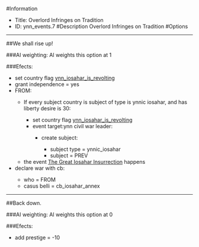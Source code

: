 #Information
 - Title: Overlord Infringes on Tradition
 - ID: ynn_events.7
#Description
Overlord Infringes on Tradition
#Options

___
##We shall rise up!

###AI weighting:
AI weights this option at 1


###Efects:<ul><li>set country flag [ynn_iosahar_is_revolting](../flags/ynn_iosahar_is_revolting.md)</li><li>grant independence = yes</li><li>FROM:</li><ul><li>If every subject country is subject of type is ynnic iosahar, and  has liberty desire is 30:</li><ul><li>set country flag [ynn_iosahar_is_revolting](../flags/ynn_iosahar_is_revolting.md)</li><li>event target:ynn civil war leader:</li><ul><li>create subject:</li><ul><li>subject type = ynnic_iosahar</li><li>subject = PREV</li></ul></ul></ul><li>the event [The Great Iosahar Insurrection](../events/the_great_iosahar_insurrection.md) happens</li></ul><li>declare war with cb:</li><ul><li>who = FROM</li><li>casus belli = cb_iosahar_annex</li></ul></ul>

___
##Back down.

###AI weighting:
AI weights this option at 0


###Efects:<ul><li>add prestige = -10</li></ul>
